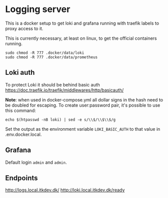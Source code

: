 # Logging server

This is a docker setup to get loki and grafana running with traefik labels to
proxy access to it.


This is currently necessary, at least on linux, to get the official containers
running. 

```shell
sudo chmod -R 777 .docker/data/loki
sudo chmod -R 777 .docker/data/prometheus
```

## Loki auth

To protect Loki it should be behind basic auth https://doc.traefik.io/traefik/middlewares/http/basicauth/

__Note__: when used in docker-compose.yml all dollar signs in the hash need to 
be doubled for escaping. To create user:password pair, it's possible to use this
command:

```shell
echo $(htpasswd -nB loki) | sed -e s/\\$/\\$\\$/g
```

Set the output as the environment variable `LOKI_BASIC_AUTH` to that value in 
.env.docker.local.

## Grafana

Default login `admin` and `admin`.

## Endpoints

http://logs.local.itkdev.dk/
http://loki.local.itkdev.dk/ready
